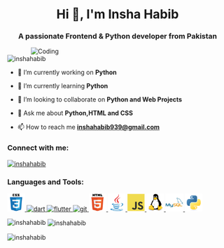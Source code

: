 <h1 align="center">Hi 👋, I'm Insha Habib</h1>
<h3 align="center">A passionate Frontend & Python developer from Pakistan</h3>
<img align="right" alt="Coding" width="450" src="https://www.zdnet.com/a/img/resize/6b9026e6afffb3371d3e7a809b3415fdb60aca18/2023/09/27/927ce048-607b-424e-b0a7-db3ff5975bc0/stack-social-python-deal.jpg?auto=webp&width=1280">

<p align="left"> <img src="https://komarev.com/ghpvc/?username=inshahabib&label=Profile%20views&color=0e75b6&style=flat" alt="inshahabib" /> </p>

- 🔭 I’m currently working on **Python**

- 🌱 I’m currently learning **Python**

- 👯 I’m looking to collaborate on **Python and Web Projects**

- 💬 Ask me about **Python,HTML and CSS**

- 📫 How to reach me **inshahabib939@gmail.com**

<h3 align="left">Connect with me:</h3>
<p align="left">
<a href="https://www.linkedin.com/in/insha-habib-414441316?utm_source=share&utm_campaign=share_via&utm_content=profile&utm_medium=android_app" target="blank"><img align="center" src="https://raw.githubusercontent.com/rahuldkjain/github-profile-readme-generator/master/src/images/icons/Social/linked-in-alt.svg" alt="inshahabib" height="30" width="40" /></a>
</p>

<h3 align="left">Languages and Tools:</h3>
<p align="left"> <a href="https://www.w3schools.com/css/" target="_blank" rel="noreferrer"> <img src="https://raw.githubusercontent.com/devicons/devicon/master/icons/css3/css3-original-wordmark.svg" alt="css3" width="40" height="40"/> </a> <a href="https://dart.dev" target="_blank" rel="noreferrer"> <img src="https://www.vectorlogo.zone/logos/dartlang/dartlang-icon.svg" alt="dart" width="40" height="40"/> </a> <a href="https://flutter.dev" target="_blank" rel="noreferrer"> <img src="https://www.vectorlogo.zone/logos/flutterio/flutterio-icon.svg" alt="flutter" width="40" height="40"/> </a> <a href="https://git-scm.com/" target="_blank" rel="noreferrer"> <img src="https://www.vectorlogo.zone/logos/git-scm/git-scm-icon.svg" alt="git" width="40" height="40"/> </a> <a href="https://www.w3.org/html/" target="_blank" rel="noreferrer"> <img src="https://raw.githubusercontent.com/devicons/devicon/master/icons/html5/html5-original-wordmark.svg" alt="html5" width="40" height="40"/> </a> <a href="https://www.java.com" target="_blank" rel="noreferrer"> <img src="https://raw.githubusercontent.com/devicons/devicon/master/icons/java/java-original.svg" alt="java" width="40" height="40"/> </a> <a href="https://developer.mozilla.org/en-US/docs/Web/JavaScript" target="_blank" rel="noreferrer"> <img src="https://raw.githubusercontent.com/devicons/devicon/master/icons/javascript/javascript-original.svg" alt="javascript" width="40" height="40"/> </a> <a href="https://www.linux.org/" target="_blank" rel="noreferrer"> <img src="https://raw.githubusercontent.com/devicons/devicon/master/icons/linux/linux-original.svg" alt="linux" width="40" height="40"/> </a> <a href="https://www.mysql.com/" target="_blank" rel="noreferrer"> <img src="https://raw.githubusercontent.com/devicons/devicon/master/icons/mysql/mysql-original-wordmark.svg" alt="mysql" width="40" height="40"/> </a> <a href="https://www.python.org" target="_blank" rel="noreferrer"> <img src="https://raw.githubusercontent.com/devicons/devicon/master/icons/python/python-original.svg" alt="python" width="40" height="40"/> </a> </p>

<p><img align="left" src="https://github-readme-stats.vercel.app/api/top-langs?username=inshahabib&show_icons=true&locale=en&layout=compact" alt="inshahabib" /></p>

<p>&nbsp;<img align="center" src="https://github-readme-stats.vercel.app/api?username=inshahabib&show_icons=true&locale=en" alt="inshahabib" /></p>

<p><img align="center" src="https://github-readme-streak-stats.herokuapp.com/?user=inshahabib&" alt="inshahabib" /></p>
